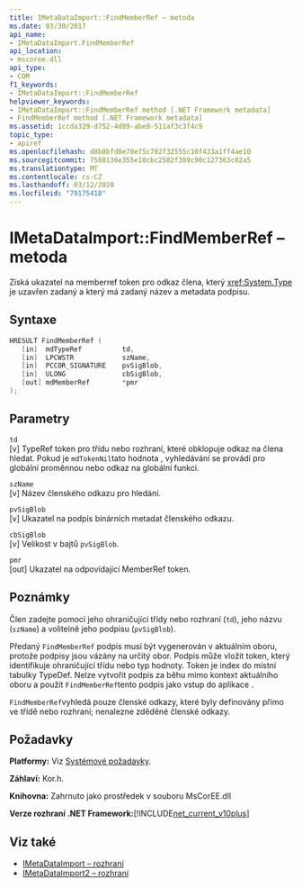 ```yaml
---
title: IMetaDataImport::FindMemberRef – metoda
ms.date: 03/30/2017
api_name:
- IMetaDataImport.FindMemberRef
api_location:
- mscoree.dll
api_type:
- COM
f1_keywords:
- IMetaDataImport::FindMemberRef
helpviewer_keywords:
- IMetaDataImport::FindMemberRef method [.NET Framework metadata]
- FindMemberRef method [.NET Framework metadata]
ms.assetid: 1ccda329-d752-4d89-abe8-511af3c3f4c9
topic_type:
- apiref
ms.openlocfilehash: d8b8bfd0e70e75c702f32555c10f433a1ff4ae10
ms.sourcegitcommit: 7588136e355e10cbc2582f389c90c127363c02a5
ms.translationtype: MT
ms.contentlocale: cs-CZ
ms.lasthandoff: 03/12/2020
ms.locfileid: "79175418"
---
```

# <a name="imetadataimportfindmemberref-method"></a>IMetaDataImport::FindMemberRef – metoda
Získá ukazatel na memberref token pro odkaz člena, který <xref:System.Type> je uzavřen zadaný a který má zadaný název a metadata podpisu.  
  
## <a name="syntax"></a>Syntaxe  
  
```cpp  
HRESULT FindMemberRef (  
   [in]  mdTypeRef          td,  
   [in]  LPCWSTR            szName,
   [in]  PCCOR_SIGNATURE    pvSigBlob,
   [in]  ULONG              cbSigBlob,
   [out] mdMemberRef        *pmr  
);  
```  
  
## <a name="parameters"></a>Parametry  
 `td`  
 [v] TypeRef token pro třídu nebo rozhraní, které obklopuje odkaz na člena hledat. Pokud je `mdTokenNil`tato hodnota , vyhledávání se provádí pro globální proměnnou nebo odkaz na globální funkci.  
  
 `szName`  
 [v] Název členského odkazu pro hledání.  
  
 `pvSigBlob`  
 [v] Ukazatel na podpis binárních metadat členského odkazu.  
  
 `cbSigBlob`  
 [v] Velikost v bajtů `pvSigBlob`.  
  
 `pmr`  
 [out] Ukazatel na odpovídající MemberRef token.  
  
## <a name="remarks"></a>Poznámky  
 Člen zadejte pomocí jeho ohraničující třídy nebo rozhraní (`td`), jeho názvu (`szName`) a volitelně jeho podpisu (`pvSigBlob`).  
  
 Předaný `FindMemberRef` podpis musí být vygenerován v aktuálním oboru, protože podpisy jsou vázány na určitý obor. Podpis může vložit token, který identifikuje ohraničující třídu nebo typ hodnoty. Token je index do místní tabulky TypeDef. Nelze vytvořit podpis za běhu mimo kontext aktuálního oboru a použít `FindMemberRef`tento podpis jako vstup do aplikace .  
  
 `FindMemberRef`vyhledá pouze členské odkazy, které byly definovány přímo ve třídě nebo rozhraní; nenalezne zděděné členské odkazy.  
  
## <a name="requirements"></a>Požadavky  
 **Platformy:** Viz [Systémové požadavky](../../../../docs/framework/get-started/system-requirements.md).  
  
 **Záhlaví:** Kor.h.  
  
 **Knihovna:** Zahrnuto jako prostředek v souboru MsCorEE.dll  
  
 **Verze rozhraní .NET Framework:**[!INCLUDE[net_current_v10plus](../../../../includes/net-current-v10plus-md.md)]  
  
## <a name="see-also"></a>Viz také

- [IMetaDataImport – rozhraní](../../../../docs/framework/unmanaged-api/metadata/imetadataimport-interface.md)
- [IMetaDataImport2 – rozhraní](../../../../docs/framework/unmanaged-api/metadata/imetadataimport2-interface.md)

